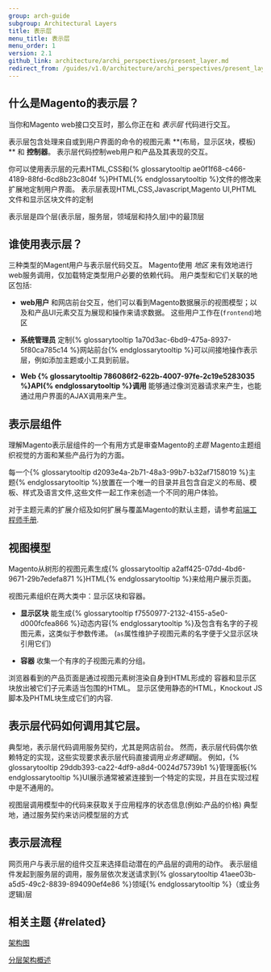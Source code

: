 ```yaml
---
group: arch-guide
subgroup: Architectural Layers
title: 表示层
menu_title: 表示层
menu_order: 1
version: 2.1
github_link: architecture/archi_perspectives/present_layer.md
redirect_from: /guides/v1.0/architecture/archi_perspectives/present_layer.html
---
```


## 什么是Magento的表示层？

当你和Magento web接口交互时，那么你正在和 *表示层* 代码进行交互。

表示层包含处理来自或到用户界面的命令的视图元素 **(布局，显示区块，模板) ** 和 **控制器**。
表示层代码控制web用户和产品及其表现的交互。

你可以使用表示层的元素HTML,CSS和{% glossarytooltip ae0f1f68-c466-4189-88fd-6cd8b23c804f %}PHTML{% endglossarytooltip %}文件的修改来扩展地定制用户界面。
表示层表现HTML,CSS,Javascript,Magento UI,PHTML文件和显示区块文件的定制

表示层是四个层(表示层，服务层，领域层和持久层)中的最顶层

## 谁使用表示层？

三种类型的Magent用户与表示层代码交互。
Magento使用 *地区* 来有效地进行web服务调用，仅加载特定类型用户必要的依赖代码。
用户类型和它们关联的地区包括:

* **web用户** 和网店前台交互，他们可以看到Magento数据展示的视图模型；以及和产品UI元素交互为展现和操作来请求数据。
这些用户工作在(`frontend`)地区

* **系统管理员** 定制{% glossarytooltip 1a70d3ac-6bd9-475a-8937-5f80ca785c14 %}网站前台{% endglossarytooltip %}可以间接地操作表示层，例如添加主题或小工具到前层。

* **Web {% glossarytooltip 786086f2-622b-4007-97fe-2c19e5283035 %}API{% endglossarytooltip %}调用** 能够通过像浏览器请求来产生，也能通过用户界面的AJAX调用来产生。

## 表示层组件

理解Magento表示层组件的一个有用方式是审查Magento的<i>主题</i>
Magento主题组织视觉的方面和某些产品行为的方面。

每一个{% glossarytooltip d2093e4a-2b71-48a3-99b7-b32af7158019 %}主题{% endglossarytooltip %}放置在一个唯一的目录并且包含自定义的布局、模板、样式及语言文件,这些文件一起工作来创造一个不同的用户体验。

对于主题元素的扩展介绍及如何扩展与覆盖Magento的默认主题，请参考<a href="{{ page.baseurl }}/frontend-dev-guide/bk-frontend-dev-guide.html">前端工程师手册</a>.

## 视图模型

Magento从树形的视图元素生成{% glossarytooltip a2aff425-07dd-4bd6-9671-29b7edefa871 %}HTML{% endglossarytooltip %}来给用户展示页面。

视图元素组织在两大类中：显示区块和容器。

* **显示区块** 能生成{% glossarytooltip f7550977-2132-4155-a5e0-d000fcfea866 %}动态内容{% endglossarytooltip %}及包含有名字的子视图元素，这类似于参数传递。
(`as`属性维护子视图元素的名字便于父显示区块引用它们)

* **容器** 收集一个有序的子视图元素的分组。

浏览器看到的产品页面是通过视图元素树渲染自身到HTML形成的
容器和显示区块放出被它们子元素适当包围的HTML。
显示区使用静态的HTML，Knockout JS脚本及PHTML块生成它们的内容.

## 表示层代码如何调用其它层。

典型地，表示层代码调用服务契约，尤其是网店前台。
然而，表示层代码偶尔依赖特定的实现，这些实现要求表示层代码直接调用<i>业务逻辑</i>层。
例如，{% glossarytooltip 29ddb393-ca22-4df9-a8d4-0024d75739b1 %}管理面板{% endglossarytooltip %}UI展示通常被紧连接到一个特定的实现，并且在实现过程中是不通用的。

视图层调用模型中的代码来获取关于应用程序的状态信息(例如:产品的价格)
典型地，通过服务契约来访问模型层的方式

## 表示层流程

网页用户与表示层的组件交互来选择启动潜在的产品层的调用的动作。
表示层组件发起到服务层的调用，服务层依次发送请求到{% glossarytooltip 41aee03b-a5d5-49c2-8839-894090ef4e86 %}领域{% endglossarytooltip %}（或业务逻辑)层

## 相关主题 {#related}

<a href="{{ page.baseurl }}/architecture/archi_perspectives/arch_diagrams.html">架构图</a>

<a href="{{ page.baseurl }}/architecture/archi_perspectives/ALayers_intro.html">分层架构概述</a>
